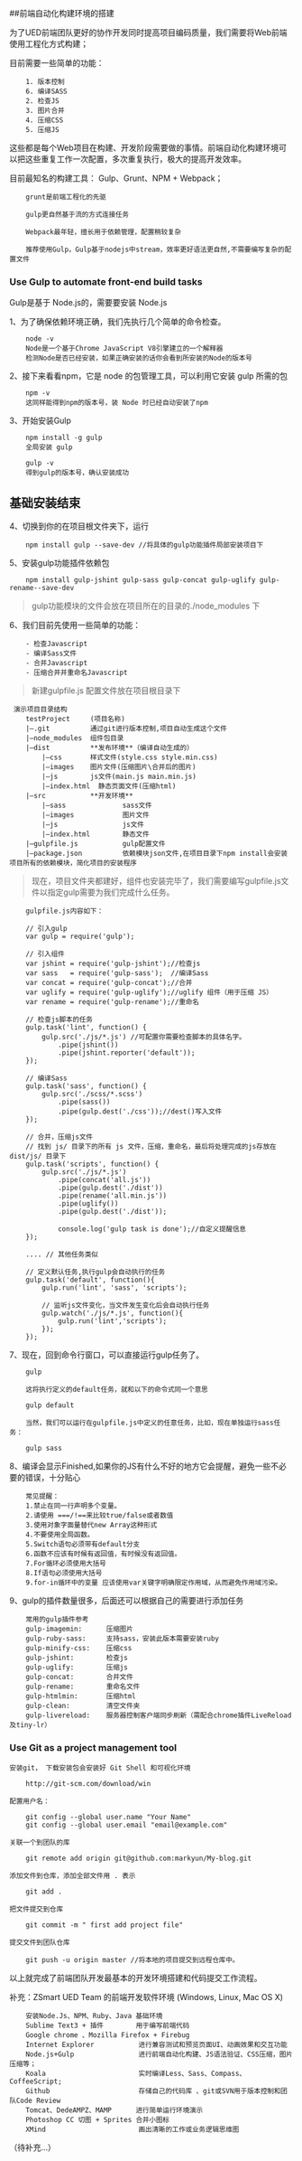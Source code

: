 
##前端自动化构建环境的搭建


为了UED前端团队更好的协作开发同时提高项目编码质量，我们需要将Web前端使用工程化方式构建；

 目前需要一些简单的功能：

		1. 版本控制
		6. 编译SASS
		2. 检查JS
		3. 图片合并
		4. 压缩CSS
		5. 压缩JS


这些都是每个Web项目在构建、开发阶段需要做的事情。前端自动化构建环境可以把这些重复工作一次配置，多次重复执行，极大的提高开发效率。

目前最知名的构建工具： Gulp、Grunt、NPM + Webpack；


		grunt是前端工程化的先驱

		gulp更自然基于流的方式连接任务

		Webpack最年轻，擅长用于依赖管理，配置稍较复杂

		推荐使用Gulp，Gulp基于nodejs中stream，效率更好语法更自然,不需要编写复杂的配置文件



### Use Gulp to automate front-end build tasks


Gulp是基于 Node.js的，需要要安装 Node.js


1、为了确保依赖环境正确，我们先执行几个简单的命令检查。

		node -v
		Node是一个基于Chrome JavaScript V8引擎建立的一个解释器
		检测Node是否已经安装，如果正确安装的话你会看到所安装的Node的版本号

2、接下来看看npm，它是 node 的包管理工具，可以利用它安装 gulp 所需的包

		npm -v
		这同样能得到npm的版本号，装 Node 时已经自动安装了npm


3、开始安装Gulp

		npm install -g gulp
		全局安装 gulp

		gulp -v
		得到gulp的版本号，确认安装成功


基础安装结束
-

4、切换到你的在项目根文件夹下，运行

		npm install gulp --save-dev //将具体的gulp功能插件局部安装项目下


5、安装gulp功能插件依赖包

		npm install gulp-jshint gulp-sass gulp-concat gulp-uglify gulp-rename--save-dev



> gulp功能模块的文件会放在项目所在的目录的./node_modules 下



6、我们目前先使用一些简单的功能：

	    - 检查Javascript
	    - 编译Sass文件
	    - 合并Javascript
	    - 压缩合并并重命名Javascript




> 新建gulpfile.js 配置文件放在项目根目录下

	 演示项目目录结构
		testProject		(项目名称)
		|–.git 			通过git进行版本控制,项目自动生成这个文件
		|–node_modules 	组件包目录
		|–dist 			**发布环境**（编译自动生成的）
		    |–css 		样式文件(style.css style.min.css)
		    |–images 	图片文件(压缩图片\合并后的图片)
		    |–js 		js文件(main.js main.min.js)
		    |–index.html  静态页面文件(压缩html)
		|–src 			**开发环境**
		    |–sass            	sass文件
		    |–images       		图片文件
		    |–js              	js文件
		    |–index.html 		静态文件
		|–gulpfile.js  			gulp配置文件
		|–package.json 			依赖模块json文件,在项目目录下npm install会安装项目所有的依赖模块，简化项目的安装程序




> 现在，项目文件夹都建好，组件也安装完毕了，我们需要编写gulpfile.js文件以指定gulp需要为我们完成什么任务。

		gulpfile.js内容如下：

		// 引入gulp
		var gulp = require('gulp');

		// 引入组件
		var jshint = require('gulp-jshint');//检查js
		var sass   = require('gulp-sass');	//编译Sass
		var concat = require('gulp-concat');//合并
		var uglify = require('gulp-uglify');//uglify 组件（用于压缩 JS）
		var rename = require('gulp-rename');//重命名

		// 检查js脚本的任务
		gulp.task('lint', function() {
		    gulp.src('./js/*.js') //可配置你需要检查脚本的具体名字。
		        .pipe(jshint())
		        .pipe(jshint.reporter('default'));
		});

		// 编译Sass
		gulp.task('sass', function() {
		    gulp.src('./scss/*.scss')
		        .pipe(sass())
		        .pipe(gulp.dest('./css'));//dest()写入文件
		});

		// 合并，压缩js文件
		// 找到 js/ 目录下的所有 js 文件，压缩，重命名，最后将处理完成的js存放在 dist/js/ 目录下
		gulp.task('scripts', function() {
		    gulp.src('./js/*.js')
		        .pipe(concat('all.js'))
		        .pipe(gulp.dest('./dist'))
		        .pipe(rename('all.min.js'))
		        .pipe(uglify())
		        .pipe(gulp.dest('./dist'));

		        console.log('gulp task is done');//自定义提醒信息
		});

		.... // 其他任务类似

		// 定义默认任务,执行gulp会自动执行的任务
		gulp.task('default', function(){
		    gulp.run('lint', 'sass', 'scripts');

		    // 监听js文件变化，当文件发生变化后会自动执行任务
		    gulp.watch('./js/*.js', function(){
		        gulp.run('lint','scripts');
		    });
		});

7、现在，回到命令行窗口，可以直接运行gulp任务了。

		gulp

		这将执行定义的default任务，就和以下的命令式同一个意思

		gulp default

		当然，我们可以运行在gulpfile.js中定义的任意任务，比如，现在单独运行sass任务：

		gulp sass

8、编译会显示Finished,如果你的JS有什么不好的地方它会提醒，避免一些不必要的错误，十分贴心

		常见提醒：
		1.禁止在同一行声明多个变量。
		2.请使用 ===/!==来比较true/false或者数值
		3.使用对象字面量替代new Array这种形式
		4.不要使用全局函数。
		5.Switch语句必须带有default分支
		6.函数不应该有时候有返回值，有时候没有返回值。
		7.For循环必须使用大括号
		8.If语句必须使用大括号
		9.for-in循环中的变量 应该使用var关键字明确限定作用域，从而避免作用域污染。

9、gulp的插件数量很多，后面还可以根据自己的需要进行添加任务


		常用的gulp插件参考
		gulp-imagemin: 		压缩图片
		gulp-ruby-sass: 	支持sass，安装此版本需要安装ruby
		gulp-minify-css: 	压缩css
		gulp-jshint:      	检查js
		gulp-uglify:      	压缩js
		gulp-concat:    	合并文件
		gulp-rename:  		重命名文件
		gulp-htmlmin: 		压缩html
		gulp-clean:      	清空文件夹
		gulp-livereload: 	服务器控制客户端同步刷新（需配合chrome插件LiveReload及tiny-lr）



### Use Git as a project management tool


	安装git， 下载安装包会安装好 Git Shell 和可视化环境

    	http://git-scm.com/download/win

    配置用户名：

		git config --global user.name "Your Name"
		git config --global user.email "email@example.com"

	关联一个到团队的库

		git remote add origin git@github.com:markyun/My-blog.git

	添加文件到仓库，添加全部文件用 . 表示

		git add .

	把文件提交到仓库

		git commit -m " first add project file"

	提交文件到团队仓库

		git push -u origin master //将本地的项目提交到远程仓库中。



以上就完成了前端团队开发最基本的开发环境搭建和代码提交工作流程。



补充：ZSmart UED Team 的前端开发软件环境 (Windows, Linux, Mac OS X)


	    安装Node.Js、NPM、Ruby、Java 基础环境
		Sublime Text3 + 插件 		  用于编写前端代码
		Google chrome 、Mozilla Firefox + Firebug
		Internet Explorer 			进行兼容测试和预览页面UI、动画效果和交互功能
		Node.js+Gulp 				进行前端自动化构建、JS语法验证、CSS压缩，图片压缩等；
		Koala 						实时编译Less、Sass、Compass、CoffeeScript;
		Github 						存储自己的代码库 、git或SVN用于版本控制和团队Code Review
		Tomcat、DedeAMPZ、MAMP	  进行简单运行环境演示
		Photoshop CC 切图 + Sprites 合并小图标
		XMind 						画出清晰的工作或业务逻辑思维图

（待补充...）